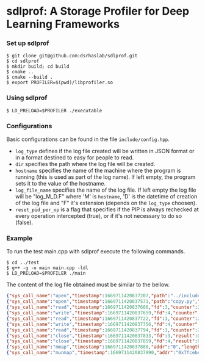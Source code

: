 
# sdlprof: A Storage Profiler for Deep Learning Frameworks
### Set up sdlprof
```shell
$ git clone git@github.com:dsrhaslab/sdlprof.git
$ cd sdlprof
$ mkdir build; cd build
$ cmake ..
$ cmake --build .
$ export PROFILER=$(pwd)/libprofiler.so
```

### Using sdlprof
```shell
$ LD_PRELOAD=$PROFILER ./executable
```

### Configurations
Basic configurations can be found in the file `include/config.hpp`.

- `log_type` defines if the log file created will be written in JSON format or in a format destined to easy for people to read.
- `dir` specifies the path where the log file will be created.
- `hostname` specifies the name of the machine where the program is running (this is used as part of the log name). If left empty, the program sets it to the value of the hostname.
- `log_file_name` specifies the name of the log file. If left empty the log file will be "log_M_D.F" where 'M' is `hostname`, 'D' is the datetime of creation of the log file and "F" it's extension (depends on the `log_type` choosen).
- `reset_pid_per_op` is a flag that specifies if the PIP is always rechecked at every operation intercepted (true), or if it's not necessary to do so (false).

### Example 
To run the test main.cpp with sdlprof execute the following commands.
``` shell
$ cd ../test
$ g++ -g -o main main.cpp -ldl
$ LD_PRELOAD=$PROFILER ./main
```

The content of the log file obtained must be similar to the bellow.
```json
{"sys_call_name":"open","timestamp":1669711420837207,"path":"../include/config.hpp","result":3,"pid":332680}
{"sys_call_name":"open","timestamp":1669711420837571,"path":"copy.py","result":4,"pid":332680}
{"sys_call_name":"read","timestamp":1669711420837606,"fd":3,"counter":256,"result":256,"pid":332680}
{"sys_call_name":"write","timestamp":1669711420837659,"fd":4,"counter":256,"result":256,"pid":332680}
{"sys_call_name":"read","timestamp":1669711420837722,"fd":3,"counter":256,"result":13,"pid":332680}
{"sys_call_name":"write","timestamp":1669711420837756,"fd":4,"counter":13,"result":13,"pid":332680}
{"sys_call_name":"read","timestamp":1669711420837794,"fd":3,"counter":256,"result":0,"pid":332680}
{"sys_call_name":"close","timestamp":1669711420837833,"fd":3,"result":0,"pid":332680}
{"sys_call_name":"close","timestamp":1669711420837859,"fd":4,"result":0,"pid":332680}
{"sys_call_name":"mmap","timestamp":1669711420837880,"addr":"0","length":20,"prot":3,"flags":34,"fd":0,"offset":0,"pid":332680}
{"sys_call_name":"munmap","timestamp":1669711420837990,"addr":"0x7fcebe62e000","length":40,"result":0,"pid":332680}
```

